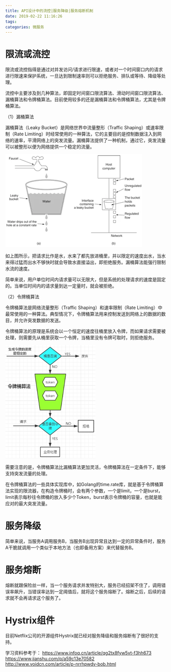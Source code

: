 ```yaml
---
title: API设计中的流控|服务降级|服务熔断机制
date: 2019-02-22 11:16:26
tags:
categories: 微服务
---
```


# 限流或流控

限流或流控指得是通过对并发访问/请求进行限速，或者对一个时间窗口内的请求进行限速来保护系统，一旦达到限制速率则可以拒绝服务、排队或等待、降级等处理。

流控中主要涉及到几种算法，即固定时间窗口限流算法、滑动时间窗口限流算法、漏桶算法和令牌桶算法。目前使用较多的还是漏桶算法和令牌桶算法，尤其是令牌桶算法。

（1）漏桶算法

漏桶算法（Leaky Bucket）是网络世界中流量整形（Traffic Shaping）或速率限制（Rate Limiting）时经常使用的一种算法，它的主要目的是控制数据注入到网络的速率，平滑网络上的突发流量。漏桶算法提供了一种机制，通过它，突发流量可以被整形以便为网络提供一个稳定的流量。

![](/images/ms_flowctrl_1_1.png)

如上图所示，把请求比作是水，水来了都先放进桶里，并以限定的速度出水，当水来得过猛而出水不够快时就会导致水直接溢出，即拒绝服务。漏桶算法能强行限制水流的速度。

简单来说，用户单位时间内请求量可以无限大，但是系统的处理请求的速度是固定的。当单位时间内的请求量到达一定量时，就会被拒绝。

（2）令牌桶算法

令牌桶算法是网络流量整形（Traffic Shaping）和速率限制（Rate Limiting）中最常使用的一种算法。典型情况下，令牌桶算法用来控制发送到网络上的数据的数目，并允许突发数据的发送。

令牌桶算法的原理是系统会以一个恒定的速度往桶里放入令牌，而如果请求需要被处理，则需要先从桶里获取一个令牌，当桶里没有令牌可取时，则拒绝服务。

![](/images/ms_flowctrl_1_2.png)

需要注意的是，令牌桶算法比漏桶算法更加灵活，令牌桶算法在一定条件下，能够支持突发流量的处理。

在令牌桶算法的一些具体实现库中，如Golang的time.rate库，就是基于令牌桶算法实现的限流器，在构造令牌桶时，会有两个参数，一个是limit，一个是burst，limit表示每秒往令牌桶的放入多少个Token，burst表示令牌桶的容量，也就是能应对的最大突发流量。

# 服务降级

简单来说，当服务A调用服务B，当服务B出现异常且达到一定的异常条件时，服务A干脆就调用一个类似于本地方法（也即备用方案）来代替服务B。

# 服务熔断

熔断就跟保险丝一样，当一个服务请求并发特别大，服务已经招架不住了，调用错误率飙升，当错误率达到一定阈值后，就将这个服务熔断了。熔断之后，后续的请求就不会再请求这个服务了。

# Hystrix组件

目前Netflix公司的开源组件Hystrix就已经对服务降级和服务熔断有了很好的支持。

学习资料参考于：
https://www.infoq.cn/article/qg2tx8fyw5vt-f3hh673
https://www.jianshu.com/p/a59c13e70582
http://www.voidcn.com/article/p-nrrhpwdv-bob.html
